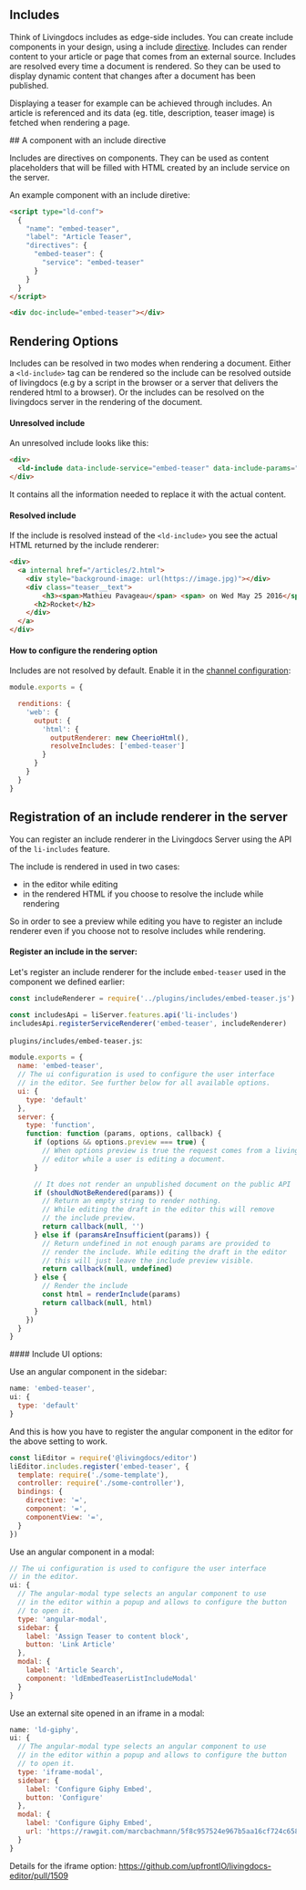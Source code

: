 ## Includes

Think of Livingdocs includes as edge-side includes. You can create include components in your design, using a include [directive](../../livingdocs-framework/directives.md).
Includes can render content to your article or page that comes from an external source.
Includes are resolved every time a document is rendered. So they can be used to
display dynamic content that changes after a document has been published.

Displaying a teaser for example can be achieved through includes. An article is referenced and its data (eg. title, description, teaser image) is fetched when rendering a page.


## A component with an include directive

Includes are directives on components. They can be used as content placeholders
that will be filled with HTML created by an include service on the server.

An example component with an include diretive:
```html
<script type="ld-conf">
  {
    "name": "embed-teaser",
    "label": "Article Teaser",
    "directives": {
      "embed-teaser": {
        "service": "embed-teaser"
      }
    }
  }
</script>

<div doc-include="embed-teaser"></div>
```

## Rendering Options

Includes can be resolved in two modes when rendering a document. Either a
`<ld-include>` tag can be rendered so the include can be resolved outside of
livingdocs (e.g by a script in the browser or a server that delivers the rendered
html to a browser). Or the includes can be resolved on the livingdocs server in
the rendering of the document.

#### Unresolved include

An unresolved include looks like this:
```html
<div>
  <ld-include data-include-service="embed-teaser" data-include-params="{"mediaId":2}"></ld-include>
</div>
```

It contains all the information needed to replace it with
the actual content.


#### Resolved include

If the include is resolved instead of the `<ld-include>` you see the actual HTML
returned by the include renderer:
```html
<div>
  <a internal href="/articles/2.html">
    <div style="background-image: url(https://image.jpg)"></div>
    <div class="teaser__text">
        <h3><span>Mathieu Pavageau</span> <span> on Wed May 25 2016</span></h3>
      <h2>Rocket</h2>
    </div>
  </a>
</div>
```

#### How to configure the rendering option

Includes are not resolved by default. Enable it in the
[channel configuration](../server-configuration/channel-config.md):

```js
module.exports = {

  renditions: {
    'web': {
      output: {
        'html': {
          outputRenderer: new CheerioHtml(),
          resolveIncludes: ['embed-teaser']
        }
      }
    }
  }
}
```


## Registration of an include renderer in the server

You can register an include renderer in the Livingdocs Server using the API
of the `li-includes` feature.

The include is rendered in used in two cases:

- in the editor while editing
- in the rendered HTML if you choose to resolve the include while rendering

So in order to see a preview while editing you have to register an include renderer
even if you choose not to resolve includes while rendering.

#### Register an include in the server:

Let's register an include renderer for the include `embed-teaser` used in the
component we defined earlier:

```js
const includeRenderer = require('../plugins/includes/embed-teaser.js')

const includesApi = liServer.features.api('li-includes')
includesApi.registerServiceRenderer('embed-teaser', includeRenderer)
```

`plugins/includes/embed-teaser.js`:
```js
module.exports = {
  name: 'embed-teaser',
  // The ui configuration is used to configure the user interface
  // in the editor. See further below for all available options.
  ui: {
    type: 'default'
  },
  server: {
    type: 'function',
    function: function (params, options, callback) {
      if (options && options.preview === true) {
        // When options preview is true the request comes from a livingdocs
        // editor while a user is editing a document.
      }

      // It does not render an unpublished document on the public API
      if (shouldNotBeRendered(params)) {
        // Return an empty string to render nothing.
        // While editing the draft in the editor this will remove
        // the include preview.
        return callback(null, '')
      } else if (paramsAreInsufficient(params)) {
        // Return undefined in not enough params are provided to
        // render the include. While editing the draft in the editor
        // this will just leave the include preview visible.
        return callback(null, undefined)
      } else {
        // Render the include
        const html = renderInclude(params)
        return callback(null, html)
      }
    })
  }
}
```

#### Include UI options:

Use an angular component in the sidebar:
```js
name: 'embed-teaser',
ui: {
  type: 'default'
}
```

And this is how you have to register the angular component in the editor
for the above setting to work.
```js
const liEditor = require('@livingdocs/editor')
liEditor.includes.register('embed-teaser', {
  template: require('./some-template'),
  controller: require('./some-controller'),
  bindings: {
    directive: '=',
    component: '=',
    componentView: '=',
  }
})
```

Use an angular component in a modal:
```js
// The ui configuration is used to configure the user interface
// in the editor.
ui: {
  // The angular-modal type selects an angular component to use
  // in the editor within a popup and allows to configure the button
  // to open it.
  type: 'angular-modal',
  sidebar: {
    label: 'Assign Teaser to content block',
    button: 'Link Article'
  },
  modal: {
    label: 'Article Search',
    component: 'ldEmbedTeaserListIncludeModal'
  }
}
```

Use an external site opened in an iframe in a modal:
```js
name: 'ld-giphy',
ui: {
  // The angular-modal type selects an angular component to use
  // in the editor within a popup and allows to configure the button
  // to open it.
  type: 'iframe-modal',
  sidebar: {
    label: 'Configure Giphy Embed',
    button: 'Configure'
  },
  modal: {
    label: 'Configure Giphy Embed',
    url: 'https://rawgit.com/marcbachmann/5f8c957524e967b5aa16cf724c6585e3/raw/586fcd115135ac150ba21b0d776c76a5dad8e3a8/giphy.html'
  }
}
```

Details for the iframe option:
https://github.com/upfrontIO/livingdocs-editor/pull/1509
